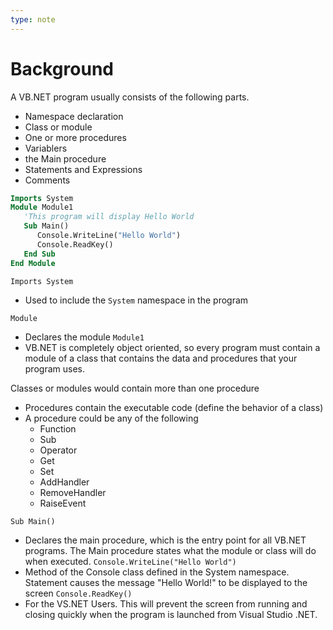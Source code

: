 ```yaml
---
type: note
---
```

# Background
A VB.NET program usually consists of the following parts.
- Namespace declaration
- Class or module
- One or more procedures
- Variablers
- the Main procedure
- Statements and Expressions
- Comments


```vb
Imports System
Module Module1
   'This program will display Hello World 
   Sub Main()
      Console.WriteLine("Hello World")
      Console.ReadKey()
   End Sub
End Module
```

`Imports System`
- Used to include the `System` namespace in the program

`Module`
- Declares the module `Module1`
- VB.NET is completely object oriented, so every program must contain a module of a class that contains the data and procedures that your program uses.

Classes or modules would contain more than one procedure
- Procedures contain the executable code (define the behavior of a class)
- A procedure could be any of the following
	- Function
	- Sub
	- Operator
	- Get
	- Set
	- AddHandler
	- RemoveHandler
	- RaiseEvent

`Sub Main()`
- Declares the main procedure, which is the entry point for all VB.NET programs. The Main procedure states what the module or class will do when executed.
`Console.WriteLine("Hello World")`
- Method of the Console class defined in the System namespace. Statement causes the message "Hello World!" to be displayed to the screen
`Console.ReadKey()`
- For the VS.NET Users. This will prevent the screen from running and closing quickly when the program is launched from Visual Studio .NET.